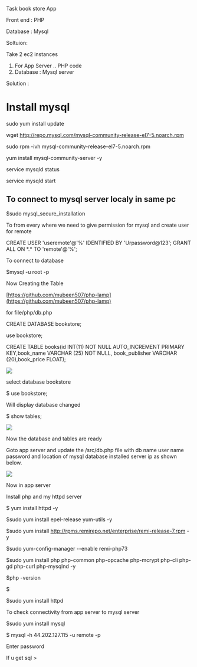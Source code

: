 Task book store App

Front end : PHP

Database : Mysql

Soltuion:

Take 2 ec2 instances

1. For App Server .. PHP code
2. Database : Mysql server

Solution :

# Install mysql

sudo yum install update

wget http://repo.mysql.com/mysql-community-release-el7-5.noarch.rpm

sudo rpm -ivh mysql-community-release-el7-5.noarch.rpm

yum install mysql-community-server -y

service mysqld status

service mysqld start

## To connect to mysql server localy in same pc

$sudo mysql\_secure\_installation

To from every where we need to give permission for mysql and create user for remote

CREATE USER 'useremote'@'%' IDENTIFIED BY 'Urpassword@123';
GRANT ALL ON \*.\* TO 'remote'@'%';

To connect to database

$mysql -u root -p

Now Creating the Table

[https://github.com/mubeen507/php-lamp](https://github.com/mubeen507/php-lamp)

for file/php/db.php

CREATE DATABASE bookstore;

use bookstore;

CREATE TABLE books(id INT(11) NOT NULL AUTO\_INCREMENT PRIMARY KEY,book\_name VARCHAR (25) NOT NULL, book\_publisher VARCHAR (20),book\_price FLOAT);

![](RackMultipart20230520-1-r5rmuj_html_bfc6a0ade6c33b08.png)

select database bookstore

$ use bookstore;

Will display database changed

$ show tables;

![](RackMultipart20230520-1-r5rmuj_html_59c95cbcbc235ce0.png)

Now the database and tables are ready

Goto app server and update the /src/db.php file with db name user name password and location of mysql database installed server ip as shown below.

![](RackMultipart20230520-1-r5rmuj_html_108f32fb8be1332.png)

Now in app server

Install php and my httpd server

$ yum install httpd -y

$sudo yum install epel-release yum-utils -y

$sudo yum install http://rpms.remirepo.net/enterprise/remi-release-7.rpm -y

$sudo yum-config-manager --enable remi-php73

$sudo yum install php php-common php-opcache php-mcrypt php-cli php-gd php-curl php-mysqlnd -y

$php -version

$

$sudo yum install httpd

To check connectivity from app server to mysql server

$sudo yum install mysql

$ mysql -h 44.202.127.115 -u remote -p

Enter password

If u get sql \>
